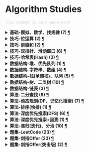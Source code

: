 Algorithm Studies
===

<font color="LightGrey"><i> `This README is Auto-generated` </i></font>

<details><summary><b> 基础-模拟、数学、找规律 (7) <a href="topics/基础-模拟、数学、找规律.md">¶</a></b></summary>

- [`No.0005` 最长回文子串 (LeetCode, 中等, 2021-10)](topics/基础-模拟、数学、找规律.md#no0005-最长回文子串-leetcode-中等-2021-10)
- [`No.0044` 数字序列中某一位的数字 (剑指Offer, 中等, 2021-11)](topics/基础-模拟、数学、找规律.md#no0044-数字序列中某一位的数字-剑指offer-中等-2021-11)
- [`No.0063` 买卖股票的最佳时机 (剑指Offer, 中等, 2021-11)](topics/基础-模拟、数学、找规律.md#no0063-买卖股票的最佳时机-剑指offer-中等-2021-11)
- [`No.0067` 把字符串转换成整数 (剑指Offer, 中等, 2021-11)](topics/基础-模拟、数学、找规律.md#no0067-把字符串转换成整数-剑指offer-中等-2021-11)
- [`No.0352` 将数据流变为多个不相交区间 (LeetCode, 困难, 2021-10)](topics/基础-模拟、数学、找规律.md#no0352-将数据流变为多个不相交区间-leetcode-困难-2021-10)
- [`No.0441` 排列硬币 (LeetCode, 简单, 2021-10)](topics/基础-模拟、数学、找规律.md#no0441-排列硬币-leetcode-简单-2021-10)
- [`No.0859` 亲密字符串 (LeetCode, 简单, 2021-11)](topics/基础-模拟、数学、找规律.md#no0859-亲密字符串-leetcode-简单-2021-11)

</details>

<details><summary><b> 技巧-位运算 (2) <a href="topics/技巧-位运算.md">¶</a></b></summary>

- [`No.0029` 两数相除 (LeetCode, 中等, 2021-10)](topics/技巧-位运算.md#no0029-两数相除-leetcode-中等-2021-10)
- [`No.0187` 重复的DNA序列 (LeetCode, 中等, 2021-10)](topics/技巧-位运算.md#no0187-重复的dna序列-leetcode-中等-2021-10)

</details>

<details><summary><b> 技巧-前缀和 (2) <a href="topics/技巧-前缀和.md">¶</a></b></summary>

- [`No.0042` 连续子数组的最大和 (剑指Offer, 简单, 2021-10)](topics/技巧-前缀和.md#no0042-连续子数组的最大和-剑指offer-简单-2021-10)
- [`No.0437` 路径总和3 (LeetCode, 中等, 2021-10)](topics/技巧-前缀和.md#no0437-路径总和3-leetcode-中等-2021-10)

</details>

<details><summary><b> 技巧-双指针、滑动窗口 (6) <a href="topics/技巧-双指针、滑动窗口.md">¶</a></b></summary>

- [`No.0011` 盛最多水的容器 (LeetCode, 中等, 2021-10)](topics/技巧-双指针、滑动窗口.md#no0011-盛最多水的容器-leetcode-中等-2021-10)
- [`No.0015` 三数之和 (LeetCode, 中等, 2021-10)](topics/技巧-双指针、滑动窗口.md#no0015-三数之和-leetcode-中等-2021-10)
- [`No.0016` 最接近的三数之和 (LeetCode, 中等, 2021-10)](topics/技巧-双指针、滑动窗口.md#no0016-最接近的三数之和-leetcode-中等-2021-10)
- [`No.0042` 接雨水 (LeetCode, 困难, 2021-10)](topics/技巧-双指针、滑动窗口.md#no0042-接雨水-leetcode-困难-2021-10)
- [`No.0167` 两数之和2(输入有序数组) (LeetCode, 简单, 2021-10)](topics/技巧-双指针、滑动窗口.md#no0167-两数之和2输入有序数组-leetcode-简单-2021-10)
- [`No.0611` 有效三角形的个数 (LeetCode, 中等, 2021-10)](topics/技巧-双指针、滑动窗口.md#no0611-有效三角形的个数-leetcode-中等-2021-10)

</details>

<details><summary><b> 技巧-哈希表(Hash) (3) <a href="topics/技巧-哈希表(Hash).md">¶</a></b></summary>

- [`No.0001` 两数之和 (LeetCode, 简单, 2021-10)](topics/技巧-哈希表(Hash).md#no0001-两数之和-leetcode-简单-2021-10)
- [`No.0003` 数组中重复的数字 (剑指Offer, 简单, 2021-11)](topics/技巧-哈希表(Hash).md#no0003-数组中重复的数字-剑指offer-简单-2021-11)
- [`No.0187` 重复的DNA序列 (LeetCode, 中等, 2021-10)](topics/技巧-哈希表(Hash).md#no0187-重复的dna序列-leetcode-中等-2021-10)

</details>

<details><summary><b> 数据结构-堆、优先队列 (1) <a href="topics/数据结构-堆、优先队列.md">¶</a></b></summary>

- [`No.0076` 数组中的第K大的数字 (剑指Offer(突击版), 中等, 2021-10)](topics/数据结构-堆、优先队列.md#no0076-数组中的第k大的数字-剑指offer突击版-中等-2021-10)

</details>

<details><summary><b> 数据结构-字符串、数组 (4) <a href="topics/数据结构-字符串、数组.md">¶</a></b></summary>

- [`No.0005` 替换空格 (剑指Offer, 简单, 2021-11)](topics/数据结构-字符串、数组.md#no0005-替换空格-剑指offer-简单-2021-11)
- [`No.0067` 把字符串转换成整数 (剑指Offer, 中等, 2021-11)](topics/数据结构-字符串、数组.md#no0067-把字符串转换成整数-剑指offer-中等-2021-11)
- [`No.0434` 字符串中的单词数 (LeetCode, 简单, 2021-10)](topics/数据结构-字符串、数组.md#no0434-字符串中的单词数-leetcode-简单-2021-10)
- [`No.0859` 亲密字符串 (LeetCode, 简单, 2021-11)](topics/数据结构-字符串、数组.md#no0859-亲密字符串-leetcode-简单-2021-11)

</details>

<details><summary><b> 数据结构-栈(单调栈)、队列 (5) <a href="topics/数据结构-栈(单调栈)、队列.md">¶</a></b></summary>

- [`No.0006` 从尾到头打印链表 (剑指Offer, 简单, 2021-11)](topics/数据结构-栈(单调栈)、队列.md#no0006-从尾到头打印链表-剑指offer-简单-2021-11)
- [`No.0009` 用两个栈实现队列 (剑指Offer, 简单, 2021-11)](topics/数据结构-栈(单调栈)、队列.md#no0009-用两个栈实现队列-剑指offer-简单-2021-11)
- [`No.0009` 用两个栈实现队列 (剑指Offer, 简单, 2021-11)](topics/数据结构-栈(单调栈)、队列.md#no0009-用两个栈实现队列-剑指offer-简单-2021-11)
- [`No.0032` 层序遍历二叉树 (剑指Offer, 中等, 2021-11)](topics/数据结构-栈(单调栈)、队列.md#no0032-层序遍历二叉树-剑指offer-中等-2021-11)
- [`No.0496` 下一个更大元素 (LeetCode, 简单, 2021-11)](topics/数据结构-栈(单调栈)、队列.md#no0496-下一个更大元素-leetcode-简单-2021-11)

</details>

<details><summary><b> 数据结构-树、二叉树 (10) <a href="topics/数据结构-树、二叉树.md">¶</a></b></summary>

- [`No.0007` 重建二叉树 (剑指Offer, 中等, 2021-11)](topics/数据结构-树、二叉树.md#no0007-重建二叉树-剑指offer-中等-2021-11)
- [`No.0026` 树的子结构 (剑指Offer, 中等, 2021-11)](topics/数据结构-树、二叉树.md#no0026-树的子结构-剑指offer-中等-2021-11)
- [`No.0027` 二叉树的镜像 (剑指Offer, 简单, 2021-11)](topics/数据结构-树、二叉树.md#no0027-二叉树的镜像-剑指offer-简单-2021-11)
- [`No.0028` 对称的二叉树 (剑指Offer, 简单, 2021-11)](topics/数据结构-树、二叉树.md#no0028-对称的二叉树-剑指offer-简单-2021-11)
- [`No.0032` 层序遍历二叉树 (剑指Offer, 中等, 2021-11)](topics/数据结构-树、二叉树.md#no0032-层序遍历二叉树-剑指offer-中等-2021-11)
- [`No.0054` 二叉搜索树的第k大节点 (剑指Offer, 简单, 2021-11)](topics/数据结构-树、二叉树.md#no0054-二叉搜索树的第k大节点-剑指offer-简单-2021-11)
- [`No.0055` 二叉树的深度 (剑指Offer, 简单, 2021-11)](topics/数据结构-树、二叉树.md#no0055-二叉树的深度-剑指offer-简单-2021-11)
- [`No.0104` 二叉树的最大深度 (LeetCode, 简单, 2021-10)](topics/数据结构-树、二叉树.md#no0104-二叉树的最大深度-leetcode-简单-2021-10)
- [`No.0111` 二叉树的最小深度 (LeetCode, 简单, 2021-10)](topics/数据结构-树、二叉树.md#no0111-二叉树的最小深度-leetcode-简单-2021-10)
- [`No.0437` 路径总和3 (LeetCode, 中等, 2021-10)](topics/数据结构-树、二叉树.md#no0437-路径总和3-leetcode-中等-2021-10)

</details>

<details><summary><b> 数据结构-链表 (3) <a href="topics/数据结构-链表.md">¶</a></b></summary>

- [`No.0002` 两数相加 (LeetCode, 中等, 2021-10)](topics/数据结构-链表.md#no0002-两数相加-leetcode-中等-2021-10)
- [`No.0006` 从尾到头打印链表 (剑指Offer, 简单, 2021-11)](topics/数据结构-链表.md#no0006-从尾到头打印链表-剑指offer-简单-2021-11)
- [`No.0086` 分隔链表 (LeetCode, 中等, 2021-10)](topics/数据结构-链表.md#no0086-分隔链表-leetcode-中等-2021-10)

</details>

<details><summary><b> 算法-二分查找 (8) <a href="topics/算法-二分查找.md">¶</a></b></summary>

- [`No.0004` 二维数组中的查找 (剑指Offer, 中等, 2021-11)](topics/算法-二分查找.md#no0004-二维数组中的查找-剑指offer-中等-2021-11)
- [`No.0011` 旋转数组的最小数字 (剑指Offer, 简单, 2021-11)](topics/算法-二分查找.md#no0011-旋转数组的最小数字-剑指offer-简单-2021-11)
- [`No.0029` 两数相除 (LeetCode, 中等, 2021-10)](topics/算法-二分查找.md#no0029-两数相除-leetcode-中等-2021-10)
- [`No.0033` 搜索旋转排序数组 (LeetCode, 中等, 2021-10)](topics/算法-二分查找.md#no0033-搜索旋转排序数组-leetcode-中等-2021-10)
- [`No.0069` 山峰数组的顶部 (剑指Offer(突击版), 简单, 2021-10)](topics/算法-二分查找.md#no0069-山峰数组的顶部-剑指offer突击版-简单-2021-10)
- [`No.0240` 搜索二维矩阵2 (LeetCode, 中等, 2021-10)](topics/算法-二分查找.md#no0240-搜索二维矩阵2-leetcode-中等-2021-10)
- [`No.0352` 将数据流变为多个不相交区间 (LeetCode, 困难, 2021-10)](topics/算法-二分查找.md#no0352-将数据流变为多个不相交区间-leetcode-困难-2021-10)
- [`No.0441` 排列硬币 (LeetCode, 简单, 2021-10)](topics/算法-二分查找.md#no0441-排列硬币-leetcode-简单-2021-10)

</details>

<details><summary><b> 算法-动态规划(DP、记忆化搜索) (7) <a href="topics/算法-动态规划(DP、记忆化搜索).md">¶</a></b></summary>

- [`No.0005` 最长回文子串 (LeetCode, 中等, 2021-10)](topics/算法-动态规划(DP、记忆化搜索).md#no0005-最长回文子串-leetcode-中等-2021-10)
- [`No.0010` 1-斐波那契数列 (剑指Offer, 简单, 2021-11)](topics/算法-动态规划(DP、记忆化搜索).md#no0010-1-斐波那契数列-剑指offer-简单-2021-11)
- [`No.0010` 1-斐波那契数列 (剑指Offer, 简单, 2021-11)](topics/算法-动态规划(DP、记忆化搜索).md#no0010-1-斐波那契数列-剑指offer-简单-2021-11)
- [`No.0010` 2-青蛙跳台阶问题 (剑指Offer, 简单, 2021-11)](topics/算法-动态规划(DP、记忆化搜索).md#no0010-2-青蛙跳台阶问题-剑指offer-简单-2021-11)
- [`No.0042` 连续子数组的最大和 (剑指Offer, 简单, 2021-10)](topics/算法-动态规划(DP、记忆化搜索).md#no0042-连续子数组的最大和-剑指offer-简单-2021-10)
- [`No.0047` 礼物的最大价值 (剑指Offer, 中等, 2021-11)](topics/算法-动态规划(DP、记忆化搜索).md#no0047-礼物的最大价值-剑指offer-中等-2021-11)
- [`No.0048` 最长不含重复字符的子字符串 (剑指Offer, 中等, 2021-11)](topics/算法-动态规划(DP、记忆化搜索).md#no0048-最长不含重复字符的子字符串-剑指offer-中等-2021-11)

</details>

<details><summary><b> 算法-排序(快排) (1) <a href="topics/算法-排序(快排).md">¶</a></b></summary>

- [`No.0076` 数组中的第K大的数字 (剑指Offer(突击版), 中等, 2021-10)](topics/算法-排序(快排).md#no0076-数组中的第k大的数字-剑指offer突击版-中等-2021-10)

</details>

<details><summary><b> 算法-深度优先搜索(DFS) (6) <a href="topics/算法-深度优先搜索(DFS).md">¶</a></b></summary>

- [`No.0006` 从尾到头打印链表 (剑指Offer, 简单, 2021-11)](topics/算法-深度优先搜索(DFS).md#no0006-从尾到头打印链表-剑指offer-简单-2021-11)
- [`No.0012` 矩阵中的路径 (剑指Offer, 中等, 2021-11)](topics/算法-深度优先搜索(DFS).md#no0012-矩阵中的路径-剑指offer-中等-2021-11)
- [`No.0013` 机器人的运动范围 (剑指Offer, 中等, 2021-11)](topics/算法-深度优先搜索(DFS).md#no0013-机器人的运动范围-剑指offer-中等-2021-11)
- [`No.0054` 二叉搜索树的第k大节点 (剑指Offer, 简单, 2021-11)](topics/算法-深度优先搜索(DFS).md#no0054-二叉搜索树的第k大节点-剑指offer-简单-2021-11)
- [`No.0111` 二叉树的最小深度 (LeetCode, 简单, 2021-10)](topics/算法-深度优先搜索(DFS).md#no0111-二叉树的最小深度-leetcode-简单-2021-10)
- [`No.0437` 路径总和3 (LeetCode, 中等, 2021-10)](topics/算法-深度优先搜索(DFS).md#no0437-路径总和3-leetcode-中等-2021-10)

</details>

<details><summary><b> 算法-深度优先搜索+回溯 (1) <a href="topics/算法-深度优先搜索+回溯.md">¶</a></b></summary>

- [`No.0012` 矩阵中的路径 (剑指Offer, 中等, 2021-11)](topics/算法-深度优先搜索+回溯.md#no0012-矩阵中的路径-剑指offer-中等-2021-11)

</details>

<details><summary><b> 算法-递归(迭代)、分治 (10) <a href="topics/算法-递归(迭代)、分治.md">¶</a></b></summary>

- [`No.0006` 从尾到头打印链表 (剑指Offer, 简单, 2021-11)](topics/算法-递归(迭代)、分治.md#no0006-从尾到头打印链表-剑指offer-简单-2021-11)
- [`No.0007` 重建二叉树 (剑指Offer, 中等, 2021-11)](topics/算法-递归(迭代)、分治.md#no0007-重建二叉树-剑指offer-中等-2021-11)
- [`No.0021` 合并两个有序链表 (LeetCode, 简单, 2021-10)](topics/算法-递归(迭代)、分治.md#no0021-合并两个有序链表-leetcode-简单-2021-10)
- [`No.0026` 树的子结构 (剑指Offer, 中等, 2021-11)](topics/算法-递归(迭代)、分治.md#no0026-树的子结构-剑指offer-中等-2021-11)
- [`No.0027` 二叉树的镜像 (剑指Offer, 简单, 2021-11)](topics/算法-递归(迭代)、分治.md#no0027-二叉树的镜像-剑指offer-简单-2021-11)
- [`No.0028` 对称的二叉树 (剑指Offer, 简单, 2021-11)](topics/算法-递归(迭代)、分治.md#no0028-对称的二叉树-剑指offer-简单-2021-11)
- [`No.0044` 数字序列中某一位的数字 (剑指Offer, 中等, 2021-11)](topics/算法-递归(迭代)、分治.md#no0044-数字序列中某一位的数字-剑指offer-中等-2021-11)
- [`No.0055` 二叉树的深度 (剑指Offer, 简单, 2021-11)](topics/算法-递归(迭代)、分治.md#no0055-二叉树的深度-剑指offer-简单-2021-11)
- [`No.0076` 数组中的第K大的数字 (剑指Offer(突击版), 中等, 2021-10)](topics/算法-递归(迭代)、分治.md#no0076-数组中的第k大的数字-剑指offer突击版-中等-2021-10)
- [`No.0104` 二叉树的最大深度 (LeetCode, 简单, 2021-10)](topics/算法-递归(迭代)、分治.md#no0104-二叉树的最大深度-leetcode-简单-2021-10)

</details>

<details><summary><b> 题集-LeetCode (23) <a href="topics/题集-LeetCode.md">¶</a></b></summary>

- [`No.0001` 两数之和 (LeetCode, 简单, 2021-10)](topics/题集-LeetCode.md#no0001-两数之和-leetcode-简单-2021-10)
- [`No.0002` 两数相加 (LeetCode, 中等, 2021-10)](topics/题集-LeetCode.md#no0002-两数相加-leetcode-中等-2021-10)
- [`No.0005` 最长回文子串 (LeetCode, 中等, 2021-10)](topics/题集-LeetCode.md#no0005-最长回文子串-leetcode-中等-2021-10)
- [`No.0011` 盛最多水的容器 (LeetCode, 中等, 2021-10)](topics/题集-LeetCode.md#no0011-盛最多水的容器-leetcode-中等-2021-10)
- [`No.0015` 三数之和 (LeetCode, 中等, 2021-10)](topics/题集-LeetCode.md#no0015-三数之和-leetcode-中等-2021-10)
- [`No.0016` 最接近的三数之和 (LeetCode, 中等, 2021-10)](topics/题集-LeetCode.md#no0016-最接近的三数之和-leetcode-中等-2021-10)
- [`No.0021` 合并两个有序链表 (LeetCode, 简单, 2021-10)](topics/题集-LeetCode.md#no0021-合并两个有序链表-leetcode-简单-2021-10)
- [`No.0029` 两数相除 (LeetCode, 中等, 2021-10)](topics/题集-LeetCode.md#no0029-两数相除-leetcode-中等-2021-10)
- [`No.0033` 搜索旋转排序数组 (LeetCode, 中等, 2021-10)](topics/题集-LeetCode.md#no0033-搜索旋转排序数组-leetcode-中等-2021-10)
- [`No.0042` 接雨水 (LeetCode, 困难, 2021-10)](topics/题集-LeetCode.md#no0042-接雨水-leetcode-困难-2021-10)
- [`No.0086` 分隔链表 (LeetCode, 中等, 2021-10)](topics/题集-LeetCode.md#no0086-分隔链表-leetcode-中等-2021-10)
- [`No.0104` 二叉树的最大深度 (LeetCode, 简单, 2021-10)](topics/题集-LeetCode.md#no0104-二叉树的最大深度-leetcode-简单-2021-10)
- [`No.0111` 二叉树的最小深度 (LeetCode, 简单, 2021-10)](topics/题集-LeetCode.md#no0111-二叉树的最小深度-leetcode-简单-2021-10)
- [`No.0167` 两数之和2(输入有序数组) (LeetCode, 简单, 2021-10)](topics/题集-LeetCode.md#no0167-两数之和2输入有序数组-leetcode-简单-2021-10)
- [`No.0187` 重复的DNA序列 (LeetCode, 中等, 2021-10)](topics/题集-LeetCode.md#no0187-重复的dna序列-leetcode-中等-2021-10)
- [`No.0240` 搜索二维矩阵2 (LeetCode, 中等, 2021-10)](topics/题集-LeetCode.md#no0240-搜索二维矩阵2-leetcode-中等-2021-10)
- [`No.0352` 将数据流变为多个不相交区间 (LeetCode, 困难, 2021-10)](topics/题集-LeetCode.md#no0352-将数据流变为多个不相交区间-leetcode-困难-2021-10)
- [`No.0434` 字符串中的单词数 (LeetCode, 简单, 2021-10)](topics/题集-LeetCode.md#no0434-字符串中的单词数-leetcode-简单-2021-10)
- [`No.0437` 路径总和3 (LeetCode, 中等, 2021-10)](topics/题集-LeetCode.md#no0437-路径总和3-leetcode-中等-2021-10)
- [`No.0441` 排列硬币 (LeetCode, 简单, 2021-10)](topics/题集-LeetCode.md#no0441-排列硬币-leetcode-简单-2021-10)
- [`No.0496` 下一个更大元素 (LeetCode, 简单, 2021-11)](topics/题集-LeetCode.md#no0496-下一个更大元素-leetcode-简单-2021-11)
- [`No.0611` 有效三角形的个数 (LeetCode, 中等, 2021-10)](topics/题集-LeetCode.md#no0611-有效三角形的个数-leetcode-中等-2021-10)
- [`No.0859` 亲密字符串 (LeetCode, 简单, 2021-11)](topics/题集-LeetCode.md#no0859-亲密字符串-leetcode-简单-2021-11)

</details>

<details><summary><b> 题集-剑指Offer (23) <a href="topics/题集-剑指Offer.md">¶</a></b></summary>

- [`No.0003` 数组中重复的数字 (剑指Offer, 简单, 2021-11)](topics/题集-剑指Offer.md#no0003-数组中重复的数字-剑指offer-简单-2021-11)
- [`No.0004` 二维数组中的查找 (剑指Offer, 中等, 2021-11)](topics/题集-剑指Offer.md#no0004-二维数组中的查找-剑指offer-中等-2021-11)
- [`No.0005` 替换空格 (剑指Offer, 简单, 2021-11)](topics/题集-剑指Offer.md#no0005-替换空格-剑指offer-简单-2021-11)
- [`No.0006` 从尾到头打印链表 (剑指Offer, 简单, 2021-11)](topics/题集-剑指Offer.md#no0006-从尾到头打印链表-剑指offer-简单-2021-11)
- [`No.0007` 重建二叉树 (剑指Offer, 中等, 2021-11)](topics/题集-剑指Offer.md#no0007-重建二叉树-剑指offer-中等-2021-11)
- [`No.0009` 用两个栈实现队列 (剑指Offer, 简单, 2021-11)](topics/题集-剑指Offer.md#no0009-用两个栈实现队列-剑指offer-简单-2021-11)
- [`No.0010` 1-斐波那契数列 (剑指Offer, 简单, 2021-11)](topics/题集-剑指Offer.md#no0010-1-斐波那契数列-剑指offer-简单-2021-11)
- [`No.0010` 2-青蛙跳台阶问题 (剑指Offer, 简单, 2021-11)](topics/题集-剑指Offer.md#no0010-2-青蛙跳台阶问题-剑指offer-简单-2021-11)
- [`No.0011` 旋转数组的最小数字 (剑指Offer, 简单, 2021-11)](topics/题集-剑指Offer.md#no0011-旋转数组的最小数字-剑指offer-简单-2021-11)
- [`No.0012` 矩阵中的路径 (剑指Offer, 中等, 2021-11)](topics/题集-剑指Offer.md#no0012-矩阵中的路径-剑指offer-中等-2021-11)
- [`No.0013` 机器人的运动范围 (剑指Offer, 中等, 2021-11)](topics/题集-剑指Offer.md#no0013-机器人的运动范围-剑指offer-中等-2021-11)
- [`No.0026` 树的子结构 (剑指Offer, 中等, 2021-11)](topics/题集-剑指Offer.md#no0026-树的子结构-剑指offer-中等-2021-11)
- [`No.0027` 二叉树的镜像 (剑指Offer, 简单, 2021-11)](topics/题集-剑指Offer.md#no0027-二叉树的镜像-剑指offer-简单-2021-11)
- [`No.0028` 对称的二叉树 (剑指Offer, 简单, 2021-11)](topics/题集-剑指Offer.md#no0028-对称的二叉树-剑指offer-简单-2021-11)
- [`No.0032` 层序遍历二叉树 (剑指Offer, 中等, 2021-11)](topics/题集-剑指Offer.md#no0032-层序遍历二叉树-剑指offer-中等-2021-11)
- [`No.0042` 连续子数组的最大和 (剑指Offer, 简单, 2021-10)](topics/题集-剑指Offer.md#no0042-连续子数组的最大和-剑指offer-简单-2021-10)
- [`No.0044` 数字序列中某一位的数字 (剑指Offer, 中等, 2021-11)](topics/题集-剑指Offer.md#no0044-数字序列中某一位的数字-剑指offer-中等-2021-11)
- [`No.0047` 礼物的最大价值 (剑指Offer, 中等, 2021-11)](topics/题集-剑指Offer.md#no0047-礼物的最大价值-剑指offer-中等-2021-11)
- [`No.0048` 最长不含重复字符的子字符串 (剑指Offer, 中等, 2021-11)](topics/题集-剑指Offer.md#no0048-最长不含重复字符的子字符串-剑指offer-中等-2021-11)
- [`No.0054` 二叉搜索树的第k大节点 (剑指Offer, 简单, 2021-11)](topics/题集-剑指Offer.md#no0054-二叉搜索树的第k大节点-剑指offer-简单-2021-11)
- [`No.0055` 二叉树的深度 (剑指Offer, 简单, 2021-11)](topics/题集-剑指Offer.md#no0055-二叉树的深度-剑指offer-简单-2021-11)
- [`No.0063` 买卖股票的最佳时机 (剑指Offer, 中等, 2021-11)](topics/题集-剑指Offer.md#no0063-买卖股票的最佳时机-剑指offer-中等-2021-11)
- [`No.0067` 把字符串转换成整数 (剑指Offer, 中等, 2021-11)](topics/题集-剑指Offer.md#no0067-把字符串转换成整数-剑指offer-中等-2021-11)

</details>

<details><summary><b> 题集-剑指Offer(突击版) (2) <a href="topics/题集-剑指Offer(突击版).md">¶</a></b></summary>

- [`No.0069` 山峰数组的顶部 (剑指Offer(突击版), 简单, 2021-10)](topics/题集-剑指Offer(突击版).md#no0069-山峰数组的顶部-剑指offer突击版-简单-2021-10)
- [`No.0076` 数组中的第K大的数字 (剑指Offer(突击版), 中等, 2021-10)](topics/题集-剑指Offer(突击版).md#no0076-数组中的第k大的数字-剑指offer突击版-中等-2021-10)

</details>
